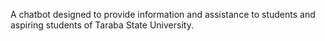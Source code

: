 A chatbot designed to provide information and assistance to students and aspiring students of Taraba State University.
